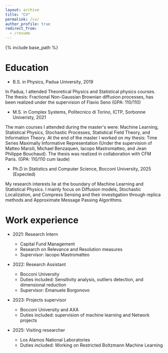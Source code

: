 ```yaml
---
layout: archive
title: "CV"
permalink: /cv/
author_profile: true
redirect_from:
  - /resume
---
```


{% include base_path %}

Education
======
* B.S. in Physics, Padua University, 2019

 In Padua, I attended Theoretical Physics and Statistical physics courses. The thesis: Fractional Non-Gaussian Brownian diffusion processes, has been realized under the supervision of Flavio Seno (GPA: 110/110)
* M.S. in Complex Systems, Politecnico di Torino, ICTP, Sorbonne Univeristy, 2021

 The main courses I attended during the master's were: Machine Learning, Statistical Physics, Stochastic Processes, Statistical Field Theory, and Information Theory. At the end of the master I worked on my thesis: Time Series Maximally Informative Representation (Under the supervision of Matteo Marsili, Michael Benzaquen, Iacopo Mastromatteo, and Jean Philippe Bouchaud). The thesis was realized in collaboration with CFM Paris. (GPA: 110/110 cum laude)
* Ph.D in Statistics and Computer Science, Bocconi University, 2025 (Expected)

 My research interests lie at the boundary of Machine Learning and Statistical Physics. I mainly focus on Diffusion models, Stochastic Localization, and Compress Sensing and their investigation through replica methods and Approximate Message Passing Algorithms.

Work experience
======
* 2021: Research Intern
  * Capital Fund Management
  * Research on Relevance and Resolution measures
  * Supervisor: Iacopo Mastromatteo

* 2022: Research Assistant
  * Bocconi University
  * Duties included: Sensitivity analysis, outliers detection, and dimensional reduction
  * Supervisor: Emanuele Borgonovo

* 2023: Projects supervisor
  * Bocconi University and AXA
  * Duties included: supervision of machine learning and Network projects

* 2025: Visiting researcher
  * Los Alamos National Laboratories
  * Duties included: Working on Restricted Boltzmann Machine Learning 
  

